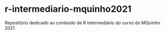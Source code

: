 # r-intermediario-mquinho2021
Repositório dedicado ao conteúdo de R intermediário do curso do MQuinho 2021

